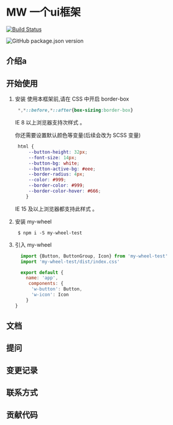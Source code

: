 #  MW 一个ui框架

[![Build Status](https://travis-ci.org/o0Chivas0o/my-wheel.svg?branch=master)](https://travis-ci.org/o0Chivas0o/my-wheel)

![GitHub package.json version](https://img.shields.io/github/package-json/v/o0Chivas0o/my-wheel.svg)

## 介绍a

## 开始使用

1. 安装
   使用本框架前,请在 CSS 中开启 border-box

   ```css
    *,*::before,*::after{box-sizing:border-box}
   ```
   IE 8 以上浏览器支持次样式 。

   你还需要设置默认颜色等变量(后续会改为 SCSS 变量)
   ```css
    html {
        --button-height: 32px;
        --font-size: 14px;
        --button-bg: white;
        --button-active-bg: #eee;
        --border-radius: 4px;
        --color: #999;
        --border-color: #999;
        --border-color-hover: #666;
       }
   ```
   IE 15 及以上浏览器都支持此样式 。
2. 安装 my-wheel
   ```
    $ npm i -S my-wheel-test
   ```
3. 引入 my-wheel
   ```javascript
     import {Button, ButtonGroup, Icon} from 'my-wheel-test'
     import 'my-wheel-test/dist/index.css'

     export default {
       name: 'app',
        components: {
         'w-button': Button,
         'w-icon': Icon
       }
   }
   ```
   
## 文档

## 提问

## 变更记录

## 联系方式

## 贡献代码

